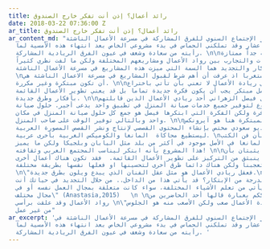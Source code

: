 ```yaml
---
title: رائد أعمال؟ إذن أنت تفكر خارج الصندوق
date: 2018-03-22 07:36:00 Z
ar_title: رائد أعمال؟ إذن أنت تفكر خارج الصندوق
ar_content_md: "ذهبت لحضور الإجتماع السنوي للفرق المشاركة في مسرعة الأعمال الناشئة
  في مقر تسعة أعشار وقد تملكني الحماس في بدء مشروعي الخاص بعد انتهاء هذه الأمسية لما
  رأيته من سعادة وشغف في عيون الفرق الريادية المشاركة. \n\nكانت الأمسية جداً ممتازة
  لتبادل الخبرات والتجارب بين رواد الأعمال ومشاريعهم المختلفة ولكن ما لفت نظري كثيراً
  هو أن الإبتكار والتجديد هما السمة التي ميزت هذه المشاريع في مسرعة الأعمال الناشئة.
  \nوهذا ليس مستغربا اذ عرفت أن أهم شرط لقبول المشاريع في مسرعة الاعمال الناشئة هي
  أن تكون مبتكرة وغير مكررة. \n\nوالإبتكار في ريادة الأعمال لا تعني بأن تأتي باختراع
  جديد. فليس كل عمل مبتكر يجب أن يكون فكرة جديدة تماما بل قد يعني تطوير الأعمال القائمة
  بأفكار وطرق جديدة. \n\nعلى سبيل المثال فيصل الزهراني أحد ريادي الأعمال الذين قابلتهم
  وقد طور مشروع لتوفير جميع خدمات صيانة المنزل في تطبيق واحد يدعى أجير. حلول صيانة
  المنزل متوفرة ولكن الفكرة التي ابتكرها فيصل هو جمع كل حلول صيانة المنزل في مكان
  واحد وبالتالي توفير الوقت على صاحب المنزل. \n\nأيضا أحد الفرق المبتكرة هنا هو آيرونكس
  وهو مشروع ستديو سعودي مختص بإنشاء المحتوى القصصي لإنتاج ونشر القصص المصورة العربية
  ليستطيع محاكاة  المانغا والكوميكس الغربية بأخرى عربية. \nكما هو معروف بأن فن الكتب
  المصورة والمانغا في الأصل موجود في أكثر من بلد مثل اليابان وبلجيكا ولكن ما يميز
  هذا المشروع بأنه ابتكر ليناسب المجتمع العربي وثقافته! \n\nهذان المثالين يثبتان بأن
  الإبتكارقد ينبثق من التركيز على تطوير الأعمال القائمة.  فقد تكون هناك أعمال أخرى
  جيدة في السوق وتعجبنا ولكن هناك دائما طرق أخرى لتحسينها او فعلها نفسها بطريقة مختلفة.
  \n\"فعقل ريادي الأعمال هو مثل عقل الفنان الذي يبدع ويلون بطرق جديدة.\n\nكيف نصل
  إلى هذه الدرجة من الإبتكار؟ قد يأتي هذا من الداخل.. من خلال التجديد في حياتك أنت.
  الإبتكار يأتي من تعلم الأشياء المختلفة، سواء كانت متعلقة بمجال العمل نفسه أو في
  مجال مختلف\" (Anastasia,2015)   \n \nأخيراً أشارككم بعبارة قالها أحد الحاضرين من
  رواد الأعمال وقد علقت برأسي \n\"العمل في ريادة الأعمال صعب ولكن الأصعب منه هو الجلوس
  من غير عمل"
ar_excerpt: 'ذهبت لحضور الإجتماع السنوي للفرق المشاركة في مسرعة الأعمال الناشئة في
  مقر تسعة أعشار وقد تملكني الحماس في بدء مشروعي الخاص بعد انتهاء هذه الأمسية لما
  رأيته من سعادة وشغف في عيون الفرق الريادية المشاركة. '
---
```


